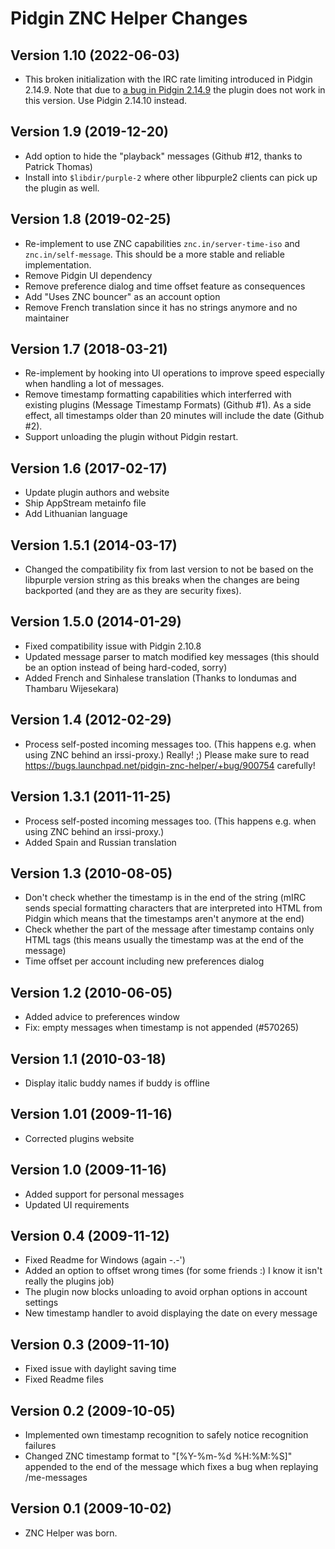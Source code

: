 # Pidgin ZNC Helper Changes

## Version 1.10 (2022-06-03)
- This broken initialization with the IRC rate limiting introduced in Pidgin
  2.14.9. Note that due to [a bug in Pidgin
  2.14.9](https://issues.imfreedom.org/issue/PIDGIN-17626) the plugin does not
  work in this version. Use Pidgin 2.14.10 instead.

## Version 1.9 (2019-12-20)
- Add option to hide the "playback" messages (Github #12, thanks to Patrick
  Thomas)
- Install into `$libdir/purple-2` where other libpurple2 clients can pick up
  the plugin as well.

## Version 1.8 (2019-02-25)
- Re-implement to use ZNC capabilities `znc.in/server-time-iso` and
  `znc.in/self-message`. This should be a more stable and reliable
  implementation.
- Remove Pidgin UI dependency
- Remove preference dialog and time offset feature as consequences
- Add "Uses ZNC bouncer" as an account option
- Remove French translation since it has no strings anymore and no maintainer

## Version 1.7 (2018-03-21)
- Re-implement by hooking into UI operations to improve speed especially when
  handling a lot of messages.
- Remove timestamp formatting capabilities which interferred with existing
  plugins (Message Timestamp Formats) (Github #1). As a side effect, all
  timestamps older than 20 minutes will include the date (Github #2).
- Support unloading the plugin without Pidgin restart.

## Version 1.6 (2017-02-17)
- Update plugin authors and website
- Ship AppStream metainfo file
- Add Lithuanian language

## Version 1.5.1 (2014-03-17)
- Changed the compatibility fix from last version to not be based on the
  libpurple version string as this breaks when the changes are being
  backported (and they are as they are security fixes).

## Version 1.5.0 (2014-01-29)
- Fixed compatibility issue with Pidgin 2.10.8
- Updated message parser to match modified key messages (this should be an
  option instead of being hard-coded, sorry)
- Added French and Sinhalese translation (Thanks to londumas and Thambaru
  Wijesekara)

## Version 1.4 (2012-02-29)
- Process self-posted incoming messages too. (This happens e.g. when using ZNC
  behind an irssi-proxy.) Really! ;) Please make sure to read
  https://bugs.launchpad.net/pidgin-znc-helper/+bug/900754 carefully!
	
## Version 1.3.1 (2011-11-25)
- Process self-posted incoming messages too. (This happens e.g. when using ZNC
  behind an irssi-proxy.)
- Added Spain and Russian translation

## Version 1.3 (2010-08-05)
- Don't check whether the timestamp is in the end of the string (mIRC sends
  special formatting characters that are interpreted into HTML from Pidgin
  which means that the timestamps aren't anymore at the end)
- Check whether the part of the message after timestamp contains only HTML tags
  (this means usually the timestamp was at the end of the message)
- Time offset per account including new preferences dialog

## Version 1.2 (2010-06-05)
- Added advice to preferences window
- Fix: empty messages when timestamp is not appended (#570265)

## Version 1.1 (2010-03-18)
- Display italic buddy names if buddy is offline

## Version 1.01 (2009-11-16)
- Corrected plugins website

## Version 1.0 (2009-11-16)
- Added support for personal messages
- Updated UI requirements

## Version 0.4 (2009-11-12)
- Fixed Readme for Windows (again -.-')
- Added an option to offset wrong times (for some friends :) I know it isn't
  really the plugins job)
- The plugin now blocks unloading to avoid orphan options in account settings
- New timestamp handler to avoid displaying the date on every message

## Version 0.3 (2009-11-10)
- Fixed issue with daylight saving time
- Fixed Readme files

## Version 0.2 (2009-10-05)
- Implemented own timestamp recognition to safely notice recognition failures
- Changed ZNC timestamp format to "[%Y-%m-%d %H:%M:%S]" appended to the end of
  the message which fixes a bug when replaying /me-messages

## Version 0.1 (2009-10-02)
- ZNC Helper was born.

